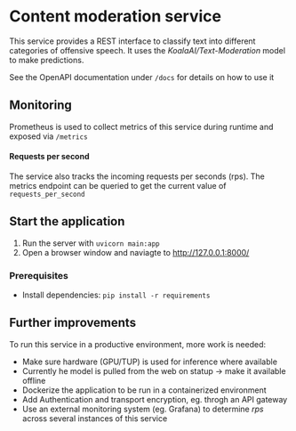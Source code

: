 # Content moderation service

This service provides a REST interface to classify text into different categories of offensive speech. It uses the *KoalaAI/Text-Moderation* model to make predictions.

See the OpenAPI documentation under `/docs` for details on how to use it

## Monitoring
Prometheus is used to collect metrics of this service during runtime and exposed via `/metrics` 

#### Requests per second
The service also tracks the incoming requests per seconds (rps). The metrics 
endpoint can be queried to get the current value of `requests_per_second`

## Start the application
1. Run the server with `uvicorn main:app`
2. Open a browser window and naviagte to <http://127.0.0.1:8000/>
### Prerequisites 
* Install dependencies: `pip install -r requirements`

## Further improvements
To run this service in a productive environment, more work is needed:

* Make sure hardware (GPU/TUP) is used for inference where available
* Currently he model is pulled from the web on statup -> make it available offline
* Dockerize the application to be run in a containerized environment
* Add Authentication and transport encryption, eg. throgh an API gateway
* Use an external monitoring system (eg. Grafana) to determine *rps* across several instances of this service


